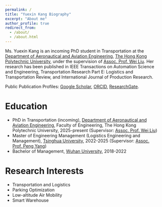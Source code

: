 ```yaml
---
permalink: /
title: "Yuexin Kang Biography"
excerpt: "About me"
author_profile: true
redirect_from: 
  - /about/
  - /about.html
---
```


Ms. Yuexin Kang is an incoming PhD student in Transportation at the [Department of Aeronautical and Aviation Engineering](https://www.polyu.edu.hk/en/aae/), [The Hong Kong Polytechnic University](https://www.polyu.edu.hk/en/), under the supervision of [Assoc. Prof. Wei Liu](https://weiliu2016.github.io/). Her research has been published in IEEE Transactions on Automation Science and Engineering, Transportation Research Part E: Logistics and Transportation Review, and International Journal of Production Research.

Public Publication Profiles: [Google Scholar](https://scholar.google.com/citations?user=Qp0LzREAAAAJ&hl=en), [ORCID](https://orcid.org/0009-0007-0578-3090), [ResearchGate](https://www.researchgate.net/profile/Yuexin-Kang).

Education
======
- PhD in Transportation (incoming), [Department of Aeronautical and Aviation Engineering](https://www.polyu.edu.hk/aae/), Faculty of Engineering, The Hong Kong Polytechnic University, 2025-present (Supervisor: [Assoc. Prof. Wei Liu](https://weiliu2016.github.io/))
- Master of Engineering Management (Logistics Engineering and Management), [Tsinghua University](https://www.tsinghua.edu.cn/), 2022-2025 (Supervisor: [Assoc. Prof. Peng Yang](https://www.sigs.tsinghua.edu.cn/yp/main.htm))
- Bachelor of Management, [Wuhan University](https://www.whu.edu.cn/), 2018-2022

Research Interests
======
- Transportation and Logistics
- Parking Optimization
- Low-altitude Air Mobility
- Smart Warehouse

